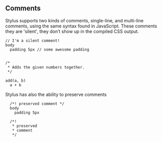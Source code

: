 
## Comments

  Stylus supports two kinds of comments, single-line, and multi-line comments, using the same syntax found in JavaScript.
  These comments they are 'silent', they don’t show up in the compiled CSS output.


    // I'm a silent comment!
    body
      padding 5px // some awesome padding


    /*
     * Adds the given numbers together.
     */

    add(a, b)
      a + b


  Stylus has also the ability to preserve comments


      /*! preserved comment */
      body
        padding 5px

      /*!
       * preserved 
       * comment
       */

